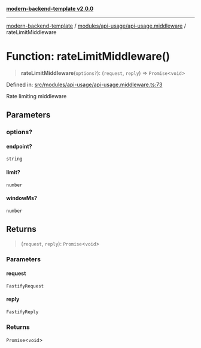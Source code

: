 [**modern-backend-template v2.0.0**](../../../../README.md)

***

[modern-backend-template](../../../../modules.md) / [modules/api-usage/api-usage.middleware](../README.md) / rateLimitMiddleware

# Function: rateLimitMiddleware()

> **rateLimitMiddleware**(`options?`): (`request`, `reply`) => `Promise`\<`void`\>

Defined in: [src/modules/api-usage/api-usage.middleware.ts:73](https://github.com/maemreyo/saas-4cus-nodejs/blob/1a77de11cd6eaefe66c31c7f5de281673fc25ce5/src/modules/api-usage/api-usage.middleware.ts#L73)

Rate limiting middleware

## Parameters

### options?

#### endpoint?

`string`

#### limit?

`number`

#### windowMs?

`number`

## Returns

> (`request`, `reply`): `Promise`\<`void`\>

### Parameters

#### request

`FastifyRequest`

#### reply

`FastifyReply`

### Returns

`Promise`\<`void`\>
